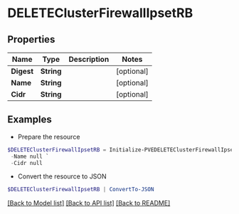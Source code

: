 # DELETEClusterFirewallIpsetRB
## Properties

Name | Type | Description | Notes
------------ | ------------- | ------------- | -------------
**Digest** | **String** |  | [optional] 
**Name** | **String** |  | [optional] 
**Cidr** | **String** |  | [optional] 

## Examples

- Prepare the resource
```powershell
$DELETEClusterFirewallIpsetRB = Initialize-PVEDELETEClusterFirewallIpsetRB  -Digest null `
 -Name null `
 -Cidr null
```

- Convert the resource to JSON
```powershell
$DELETEClusterFirewallIpsetRB | ConvertTo-JSON
```

[[Back to Model list]](../README.md#documentation-for-models) [[Back to API list]](../README.md#documentation-for-api-endpoints) [[Back to README]](../README.md)

